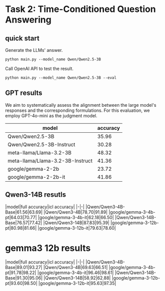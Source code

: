 # Task 2: Time-Conditioned Question Answering


## quick start


Generate the LLMs' answer.
```
python main.py --model_name Qwen/Qwen2.5-3B
```

Call OpenAI API to test the result.
```
python main.py --model_name Qwen/Qwen2.5-3B --eval 
```

## GPT results

We aim to systematically assess the alignment between the large model's responses and the corresponding formulations. For this evaluation, we employ GPT-4o-mini as the judgment model.

|model|accuracy|
|-|-|
|Qwen/Qwen2.5-3B|35.96|
|Qwen/Qwen2.5-3B-Instruct|30.28|
|meta-llama/Llama-3.2-3B|48.32|
|meta-llama/Llama-3.2-3B-Instruct|41.36|
|google/gemma-2-2b|23.72|
|google/gemma-2-2b-it|41.86|

## Qwen3-14B resutls


|model|full accuracy|icl accuracy|
|-|-|
|Qwen/Qwen3-4B-Base|61.56|63.69|
|Qwen/Qwen3-4B|78.70|91.89|
|google/gemma-3-4b-pt|64.03|70.77|
|google/gemma-3-4b-it|62.18|66.50|
|Qwen/Qwen3-14B-Base|76.57|77.42|
|Qwen/Qwen3-14B|87.83|95.39|
|google/gemma-3-12b-pt|80.98|81.66|
|google/gemma-3-12b-it|79.63|78.60|

# gemma3 12b results

|model|full accuracy|icl accuracy|
|-|-|
|Qwen/Qwen3-4B-Base|89.01|93.27|
|Qwen/Qwen3-4B|69.63|66.51|
|google/gemma-3-4b-pt|91.78|98.22|
|google/gemma-3-4b-it|96.46|98.61|
|Qwen/Qwen3-14B-Base|91.30|95.06|
|Qwen/Qwen3-14B|58.92|62.88|
|google/gemma-3-12b-pt|93.60|98.50|
|google/gemma-3-12b-it|95.63|97.35|
